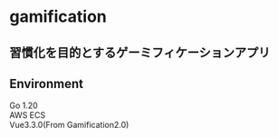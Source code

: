 # gamification

<h2>習慣化を目的とするゲーミフィケーションアプリ</h2>

<h2>Environment</h2>
Go 1.20<br>
AWS ECS<br>
Vue3.3.0(From Gamification2.0)
